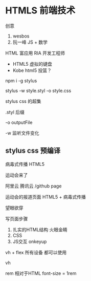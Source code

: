 # HTMLS 前端技术

创意

1. wesbos
2. 阮一峰  JS + 数学

HTML 富应用 RIA 开发工程师

- HTML5 虚拟的键盘
- Kobe html5 投篮？

npm i -g stylus

stylus -w style.styl -o style.css

stylus css 的超集

.styl 后缀

-o outputFile

-w 监听文件变化

## stylus css 预编译

病毒式传播 HTML5

运动会来了

阿里云  腾讯云 /github page

运动会的报道页面 HTML5 + 病毒式传播

望眼欲穿

写页面步骤

1. 扎实的HTML结构 火眼金睛
2. CSS
3. JS交互 onkeyup

vh + flex 所有设备 都可以使用

vh

rem 相对于HTML font-size  = 1rem
